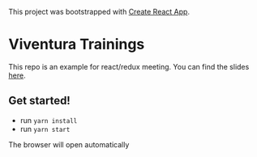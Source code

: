 This project was bootstrapped with [Create React App](https://github.com/facebookincubator/create-react-app).

# Viventura Trainings
This repo is an example for react/redux meeting. You can find the slides [here](https://gitpitch.com/gengue/react-redux-meetup).


## Get started!
* run `yarn install`
* run `yarn start`

The browser will open automatically
